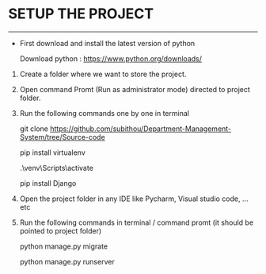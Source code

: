 # SETUP THE PROJECT
-------------------

* First download and install the latest version of python 

  Download python : https://www.python.org/downloads/

1. Create a folder where we want to store the project.
2. Open command Promt (Run as administrator mode) directed to project folder.
3. Run the following commands one by one in terminal 

   git clone https://github.com/subithou/Department-Management-System/tree/Source-code
    
   pip install virtualenv

   .\venv\Scripts\activate

   pip install Django

4. Open the project folder in any IDE like Pycharm, Visual studio code, ... etc
4. Run the following commands in terminal / command promt (it should be pointed to project folder)

   python manage.py migrate

   python manage.py runserver


   
